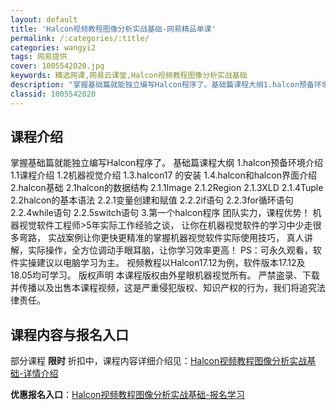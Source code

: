 ```yaml
---
layout: default
title: 'Halcon视频教程图像分析实战基础-网易精品单课'
permalink: /:categories/:title/
categories: wangyi2
tags: 网易提供
cover: 1005542020.jpg
keywords: 精选网课,网易云课堂,Halcon视频教程图像分析实战基础
description: "掌握基础篇就能独立编写Halcon程序了。基础篇课程大纲1.halcon预备环境介绍1.1课程介绍1.2机器视觉介绍1.3.halcon17的安装1.4.halcon和halcon界面介绍2"
classid: 1005542020
---
```


## 课程介绍

掌握基础篇就能独立编写Halcon程序了。
基础篇课程大纲
1.halcon预备环境介绍
1.1课程介绍
1.2机器视觉介绍
1.3.halcon17 的安装
1.4.halcon和halcon界面介绍
2.halcon基础
2.1halcon的数据结构
2.1.1Image
2.1.2Region
2.1.3XLD
2.1.4Tuple
2.2halcon的基本语法
2.2.1变量创建和赋值
2.2.2if语句
2.2.3for循环语句
2.2.4while语句
2.2.5switch语句
3.第一个halcon程序
团队实力，课程优势！
机器视觉软件工程师>5年实际工作经验之谈，
让你在机器视觉软件的学习中少走很多弯路，
实战案例让你更快更精准的掌握机器视觉软件实际使用技巧，
真人讲解，实际操作，全方位调动手眼耳脑，让你学习效率更高！
PS：可永久观看，软件实操建议以电脑学习为主。
视频教程以Halcon17.12为例，软件版本17.12及18.05均可学习。
版权声明
本课程版权由外星眼机器视觉所有。
严禁盗录、下载并传播以及出售本课程视频，这是严重侵犯版权、知识产权的行为，我们将追究法律责任。

## 课程内容与报名入口

部分课程 **限时** 折扣中，课程内容详细介绍见：[Halcon视频教程图像分析实战基础-详情介绍](https://study.163.com/course/introduction/1005542020.htm?share=1&shareId=1025206652&utm_campaign=share&utm_medium=iphoneShare&utm_source=&utm_u=1025206652)

**优惠报名入口**：[Halcon视频教程图像分析实战基础-报名学习](https://study.163.com/course/introduction/1005542020.htm?share=1&shareId=1025206652&utm_campaign=share&utm_medium=iphoneShare&utm_source=&utm_u=1025206652)

